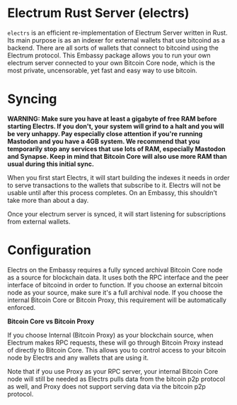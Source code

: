 
# Electrum Rust Server (electrs)

`electrs` is an efficient re-implementation of Electrum Server written in Rust. Its main purpose is as an indexer for external wallets that use bitcoind as a backend. There are all sorts of wallets that connect to bitcoind using the Electrum protocol. This Embassy package allows you to run your own electrum server connected to your own Bitcoin Core node, which is the most private, uncensorable, yet fast and easy way to use bitcoin.

# Syncing

**WARNING: Make sure you have at least a gigabyte of free RAM before starting Electrs. If you don't, your system will grind to a halt and you will be very unhappy. Pay especially close attention if you're running Mastodon and you have a 4GB system. We recommend that you temporarily stop any services that use lots of RAM, especially Mastodon and Synapse. Keep in mind that Bitcoin Core will also use more RAM than usual during this initial sync.**

When you first start Electrs, it will start building the indexes it needs in order to serve transactions to the wallets that subscribe to it. Electrs will not be usable until after this process completes. On an Embassy, this shouldn't take more than about a day.

Once your electrum server is synced, it will start listening for subscriptions from external wallets.

# Configuration

Electrs on the Embassy requires a fully synced archival Bitcoin Core node as a source for blockchain data. It uses both the RPC interface and the peer interface of bitcoind in order to function. If you choose an external bitcoin node as your source, make sure it's a full archival node. If you choose the internal Bitcoin Core or Bitcoin Proxy, this requirement will be automatically enforced.

**Bitcoin Core vs Bitcoin Proxy**

If you choose Internal (Bitcoin Proxy) as your blockchain source, when Electrum makes RPC requests, these will go through Bitcoin Proxy instead of directly to Bitcoin Core. This allows you to control access to your bitcoin node by Electrs and any wallets that are using it.

Note that if you use Proxy as your RPC server, your internal Bitcoin Core node will still be needed as Electrs pulls data from the bitcoin p2p protocol as well, and Proxy does not support serving data via the bitcoin p2p protocol.
